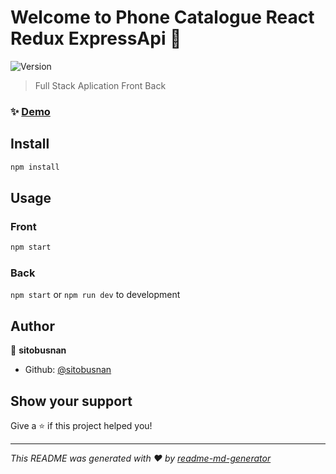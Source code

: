 # Welcome to Phone Catalogue React Redux ExpressApi 👋
![Version](https://img.shields.io/badge/version-0.1.0-blue.svg?cacheSeconds=2592000)

> Full Stack Aplication Front Back

### ✨ [Demo](https://)

## Install

```sh
npm install
```

## Usage
### Front
```sh
npm start
```

### Back
```npm start``` or ```npm run dev``` to development

<!-- ## Run tests

```sh
npm
``` -->

## Author

👤 **sitobusnan**

* Github: [@sitobusnan](https://github.com/sitobusnan)

## Show your support

Give a ⭐️ if this project helped you!


***
_This README was generated with ❤️ by [readme-md-generator](https://github.com/kefranabg/readme-md-generator)_